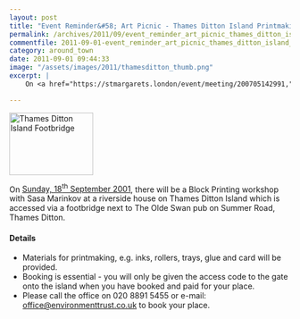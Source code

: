 ```yaml
---
layout: post
title: "Event Reminder&#58; Art Picnic - Thames Ditton Island Printmaking"
permalink: /archives/2011/09/event_reminder_art_picnic_thames_ditton_island_pri.html
commentfile: 2011-09-01-event_reminder_art_picnic_thames_ditton_island_pri
category: around_town
date: 2011-09-01 09:44:33
image: "/assets/images/2011/thamesditton_thumb.png"
excerpt: |
    On <a href="https://stmargarets.london/event/meeting/200705142991,">Sunday, 18<sup>th</sup> September 2001</a> there will be a Block Printing workshop with Sasa Marinkov at a riverside house on Thames Ditton Island which is accessed via a footbridge next to The Olde Swan pub on Summer Road, Thames Ditton.

---
```


<a href="/assets/images/2011/thamesditton.png" title="See larger version of - Thames Ditton Island Footbridge"><img src="/assets/images/2011/thamesditton_thumb.png" width="150" height="112" alt="Thames Ditton Island Footbridge" class="photo right" /></a>

On [Sunday, 18<sup>th</sup> September 2001](/event/meeting/200705142991), there will be a Block Printing workshop with Sasa Marinkov at a riverside house on Thames Ditton Island which is accessed via a footbridge next to The Olde Swan pub on Summer Road, Thames Ditton.

#### Details

-   Materials for printmaking, e.g. inks, rollers, trays, glue and card will be provided.
-   Booking is essential - you will only be given the access code to the gate onto the island when you have booked and paid for your place.
-   Please call the office on 020 8891 5455 or e-mail: <office@environmenttrust.co.uk> to book your place.
